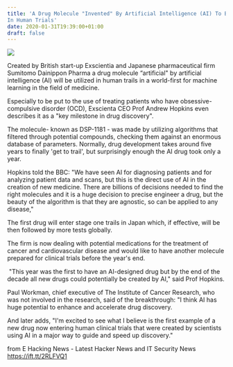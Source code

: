 ```yaml
---
title: 'A Drug Molecule "Invented" By Artificial Intelligence (AI) To Be Used
In Human Trials'
date: 2020-01-31T19:39:00+01:00
draft: false
---
```


[![](https://2.bp.blogspot.com/-xRpxlyPVHiM/XjRn8cz_FMI/AAAAAAAA7zc/7QwPZTVSmfYycwF61TPabPD_5O6avB7BgCLcBGAsYHQ/s640/_110710017_aidrug.jpg)](https://2.bp.blogspot.com/-xRpxlyPVHiM/XjRn8cz_FMI/AAAAAAAA7zc/7QwPZTVSmfYycwF61TPabPD_5O6avB7BgCLcBGAsYHQ/s1600/_110710017_aidrug.jpg)

  

Created by British start-up Exscientia and Japanese pharmaceutical firm Sumitomo Dainippon Pharma a drug molecule “artificial" by artificial intelligence (AI) will be utilized in human trails in a world-first for machine learning in the field of medicine.  
  
Especially to be put to the use of treating patients who have obsessive-compulsive disorder (OCD), Exscienta CEO Prof Andrew Hopkins even describes it as a "key milestone in drug discovery".  
  
The molecule- known as DSP-1181 - was made by utilizing algorithms that filtered through potential compounds, checking them against an enormous database of parameters. Normally, drug development takes around five years to finally 'get to trail', but surprisingly enough the AI drug took only a year.  
  
Hopkins told the BBC: "We have seen AI for diagnosing patients and for analyzing patient data and scans, but this is the direct use of AI in the creation of new medicine. There are billions of decisions needed to find the right molecules and it is a huge decision to precise engineer a drug, but the beauty of the algorithm is that they are agnostic, so can be applied to any disease,"  
  
The first drug will enter stage one trails in Japan which, if effective, will be then followed by more tests globally.  
  
The firm is now dealing with potential medications for the treatment of cancer and cardiovascular disease and would like to have another molecule prepared for clinical trials before the year's end.  
  
 "This year was the first to have an AI-designed drug but by the end of the decade all new drugs could potentially be created by AI," said Prof Hopkins.  
  
Paul Workman, chief executive of The Institute of Cancer Research, who was not involved in the research, said of the breakthrough: "I think AI has huge potential to enhance and accelerate drug discovery.  
  
And later adds, "I'm excited to see what I believe is the first example of a new drug now entering human clinical trials that were created by scientists using AI in a major way to guide and speed up discovery."

  
  
from E Hacking News - Latest Hacker News and IT Security News https://ift.tt/2RLFVQ1